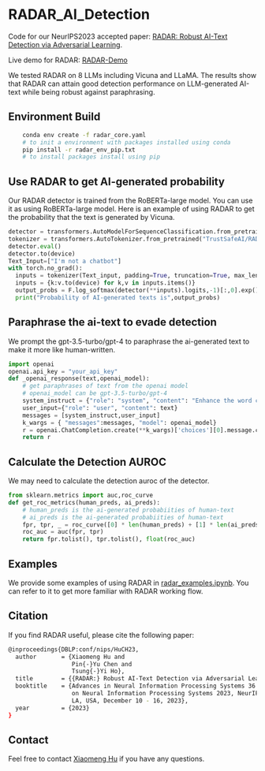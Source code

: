 # RADAR_AI_Detection
Code for our NeurIPS2023 accepted paper: [RADAR: Robust AI-Text Detection via Adversarial Learning](https://proceedings.neurips.cc/paper_files/paper/2023/file/30e15e5941ae0cdab7ef58cc8d59a4ca-Paper-Conference.pdf).

Live demo for RADAR: [RADAR-Demo](https://radar.vizhub.ai/)

We tested RADAR on 8 LLMs including Vicuna and LLaMA. The results show that RADAR can attain good detection performance on LLM-generated AI-text while being robust against paraphrasing.
## Environment Build
```bash
    conda env create -f radar_core.yaml 
    # to init a environment with packages installed using conda
    pip install -r radar_env_pip.txt 
    # to install packages install using pip
```
## Use RADAR to get AI-generated probability
Our RADAR detector is trained from the RoBERTa-large model. You can use it as using RoBERTa-large model. Here is an example of using RADAR to get the probability that the text is generated by Vicuna.

```python
detector = transformers.AutoModelForSequenceClassification.from_pretrained("TrustSafeAI/RADAR-Vicuna-7B")
tokenizer = transformers.AutoTokenizer.from_pretrained("TrustSafeAI/RADAR-Vicuna-7B")
detector.eval()
detector.to(device)
Text_Input=["I'm not a chatbot"]
with torch.no_grad():
  inputs = tokenizer(Text_input, padding=True, truncation=True, max_length=512, return_tensors="pt")
  inputs = {k:v.to(device) for k,v in inputs.items()}
  output_probs = F.log_softmax(detector(**inputs).logits,-1)[:,0].exp().tolist()
  print("Probability of AI-generated texts is",output_probs)
```

## Paraphrase the ai-text to evade detection
We prompt the gpt-3.5-turbo/gpt-4 to paraphrase the ai-generated text to make it more like human-written.

```python
import openai
openai.api_key = "your_api_key"
def _openai_response(text,openai_model):
    # get paraphrases of text from the openai model
    # openai_model can be gpt-3.5-turbo/gpt-4
    system_instruct = {"role": "system", "content": "Enhance the word choices in the sentence to sound more like that of a human."}
    user_input={"role": "user", "content": text}
    messages = [system_instruct,user_input]
    k_wargs = { "messages":messages, "model": openai_model}
    r = openai.ChatCompletion.create(**k_wargs)['choices'][0].message.content
    return r 

```

## Calculate the Detection AUROC
We may need to calculate the detection auroc of the detector.
```python
from sklearn.metrics import auc,roc_curve
def get_roc_metrics(human_preds, ai_preds):
    # human_preds is the ai-generated probabiities of human-text
    # ai_preds is the ai-generated probabiities of human-text
    fpr, tpr, _ = roc_curve([0] * len(human_preds) + [1] * len(ai_preds), human_preds + ai_preds,pos_label=1)
    roc_auc = auc(fpr, tpr)
    return fpr.tolist(), tpr.tolist(), float(roc_auc)
```

## Examples

We provide some examples of using RADAR in [radar_examples.ipynb](./radar_examples.ipynb). You can refer to it to get more familiar with RADAR working flow.

## Citation

If you find RADAR useful, please cite the following paper:
```bash
@inproceedings{DBLP:conf/nips/HuCH23,
  author       = {Xiaomeng Hu and
                  Pin{-}Yu Chen and
                  Tsung{-}Yi Ho},
  title        = {{RADAR:} Robust AI-Text Detection via Adversarial Learning},
  booktitle    = {Advances in Neural Information Processing Systems 36: Annual Conference
                  on Neural Information Processing Systems 2023, NeurIPS 2023, New Orleans,
                  LA, USA, December 10 - 16, 2023},
  year         = {2023}
}
```
## Contact

Feel free to contact [Xiaomeng Hu](mailto:greghxm@foxmail.com) if you have any questions.
